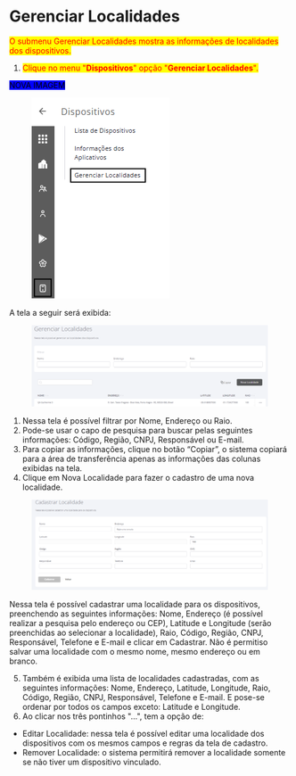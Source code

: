 # Gerenciar Localidades

<mark style="color:red;">O submenu Gerenciar Localidades mostra as informações de localidades dos dispositivos.</mark>

1. <mark style="color:red;">Clique no menu "</mark><mark style="color:red;">**Dispositivos**</mark><mark style="color:red;">" opção "</mark><mark style="color:red;">**Gerenciar Localidades**</mark><mark style="color:red;">".</mark>

<mark style="background-color:blue;">NOVA IMAGEM</mark>

<figure><img src="../../../.gitbook/assets/image (304).png" alt=""><figcaption></figcaption></figure>

A tela a seguir será exibida:

<figure><img src="../../../.gitbook/assets/image (305).png" alt=""><figcaption></figcaption></figure>

1. Nessa tela é possível filtrar por Nome, Endereço ou Raio.
2. Pode-se usar o capo de pesquisa para buscar pelas seguintes informações: Código, Região, CNPJ, Responsável ou E-mail.
3. Para copiar as informações, clique no botão “Copiar”, o sistema copiará para a área de transferência apenas as informações das colunas exibidas na tela.
4. Clique em Nova Localidade para fazer o cadastro de uma nova localidade.

<figure><img src="../../../.gitbook/assets/image (306).png" alt=""><figcaption></figcaption></figure>

Nessa tela é possível cadastrar uma localidade para os dispositivos, preenchendo as seguintes informações: Nome, Endereço (é possível realizar a pesquisa pelo endereço ou CEP), Latitude e Longitude (serão preenchidas ao selecionar a localidade), Raio, Código, Região, CNPJ, Responsável, Telefone e E-mail e clicar em Cadastrar.  Não é permitiso salvar uma localidade com o mesmo nome, mesmo endereço ou em branco.

5. Também é exibida uma lista de localidades cadastradas, com as seguintes informações: Nome, Endereço, Latitude, Longitude, Raio, Código, Região, CNPJ, Responsável, Telefone e E-mail. E pose-se ordenar por todos os campos exceto: Latitude e Longitude.
6. Ao clicar nos três pontinhos "...", tem a opção de:&#x20;

* Editar Localidade: nessa tela é possível editar uma localidade dos dispositivos com os mesmos campos e regras da tela de cadastro.
* Remover Localidade: o sistema permitirá remover a localidade somente se não tiver um dispositivo vinculado.
